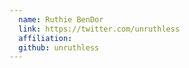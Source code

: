 ```yaml
---
  name: Ruthie BenDor
  link: https://twitter.com/unruthless
  affiliation: 
  github: unruthless
---
```

